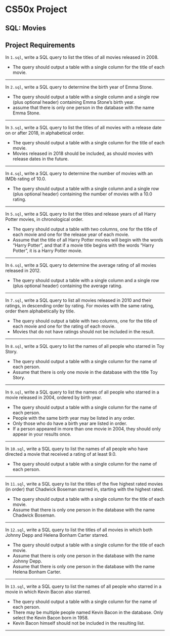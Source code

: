 # CS50x Project
## SQL: Movies


## Project Requirements
In ```1.sql```, write a SQL query to list the titles of all movies released in 2008.
* The query should output a table with a single column for the title of each movie.

---
In ```2.sql```, write a SQL query to determine the birth year of Emma Stone. 
* The query should output a table with a single column and a single row (plus optional header) containing Emma Stone’s birth year.
* assume that there is only one person in the database with the name Emma Stone.

---
In ```3.sql```, write a SQL query to list the titles of all movies with a release date on or after 2018, in alphabetical order. 
* The query should output a table with a single column for the title of each movie.
* Movies released in 2018 should be included, as should movies with release dates in the future.

---
In ```4.sql```, write a SQL query to determine the number of movies with an IMDb rating of 10.0.
* The query should output a table with a single column and a single row (plus optional header) containing the number of movies with a 10.0 rating.

---
In ```5.sql```, write a SQL query to list the titles and release years of all Harry Potter movies, in chronological order. 
* The query should output a table with two columns, one for the title of each movie and one for the release year of each movie.
* Assume that the title of all Harry Potter movies will begin with the words “Harry Potter”, and that if a movie title begins with the words “Harry Potter”, it is a Harry Potter movie.

---
In ```6.sql```, write a SQL query to determine the average rating of all movies released in 2012. 
* The query should output a table with a single column and a single row (plus optional header) containing the average rating.

---
In ```7.sql```, write a SQL query to list all movies released in 2010 and their ratings, in descending order by rating. For movies with the same rating, order them alphabetically by title. 
* The query should output a table with two columns, one for the title of each movie and one for the rating of each movie.
* Movies that do not have ratings should not be included in the result.

---
In ```8.sql```, write a SQL query to list the names of all people who starred in Toy Story. 
* The query should output a table with a single column for the name of each person.
* Assume that there is only one movie in the database with the title Toy Story.
   
---
In ```9.sql```, write a SQL query to list the names of all people who starred in a movie released in 2004, ordered by birth year. 
* The query should output a table with a single column for the name of each person.
* People with the same birth year may be listed in any order.
* Only those who do have a birth year are listed in order.
* If a person appeared in more than one movie in 2004, they should only appear in your results once.

---
In ```10.sql```, write a SQL query to list the names of all people who have directed a movie that received a rating of at least 9.0. 
* The query should output a table with a single column for the name of each person.

---
In ```11.sql```, write a SQL query to list the titles of the five highest rated movies (in order) that Chadwick Boseman starred in, starting with the highest rated. 
* The query should output a table with a single column for the title of each movie.
* Assume that there is only one person in the database with the name Chadwick Boseman.

---
In ```12.sql```, write a SQL query to list the titles of all movies in which both Johnny Depp and Helena Bonham Carter starred. 
* The query should output a table with a single column for the title of each movie.
* Assume that there is only one person in the database with the name Johnny Depp.
* Assume that there is only one person in the database with the name Helena Bonham Carter.

---
In ```13.sql```, write a SQL query to list the names of all people who starred in a movie in which Kevin Bacon also starred. 
* The query should output a table with a single column for the name of each person.
* There may be multiple people named Kevin Bacon in the database. Only select the Kevin Bacon born in 1958.
* Kevin Bacon himself should not be included in the resulting list.

---